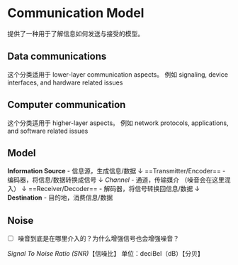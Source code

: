 # Communication Model
提供了一种用于了解信息如何发送与接受的模型。

## Data communications
这个分类适用于 lower-layer communication aspects。
例如 signaling, device interfaces, and hardware related issues

## Computer communication
这个分类适用于 higher-layer aspects。
例如 network protocols, applications, and software related issues

## Model
**Information Source** - 信息源，生成信息/数据
↓
==Transmitter/Encoder== - 编码器，将信息/数据转换成信号
↓
*Channel* - 通道，传输媒介
（噪音会在这里混入）
↓
==Receiver/Decoder== - 解码器，将信号转换回信息/数据
↓
**Destination** - 目的地，消费信息/数据

## Noise
- [ ] 噪音到底是在哪里介入的？为什么增强信号也会增强噪音？

*Signal To Noise Ratio (SNR)*【信噪比】
单位：deciBel（dB）【分贝】